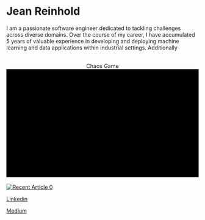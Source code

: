 # Jean Reinhold

I am a passionate software engineer dedicated to tackling challenges across diverse domains. Over the course of my career, I have accumulated 5 years of valuable experience in developing and deploying machine learning and data applications within industrial settings. Additionally

<p align="center">
<br>Chaos Game</br>
<img src="https://raw.githubusercontent.com/Jean-Reinhold/Jean-Reinhold/main/chaos_game.gif"
</p>

<a target="_blank" href="https://github-readme-medium-recent-article.vercel.app/medium/@jeanpaulreinhold/0"><img src="https://github-readme-medium-recent-article.vercel.app/medium/@jeanpaulreinhold/0" alt="Recent Article 0">

[Linkedin](https://www.linkedin.com/in/jean-paul-reinhold-70b4031b3/)

[Medium](https://medium.com/@jeanpaulreinhold)
